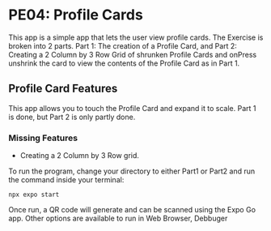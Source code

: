 # PE04: Profile Cards

This app is a simple app that lets the user view profile cards. The Exercise is broken into 2 parts. Part 1: The creation of a Profile Card, and Part 2: Creating a 2 Column by 3 Row Grid of shrunken Profile Cards and onPress unshrink the card to view the contents of the Profile Card as in Part 1. 

## Profile Card Features
This app allows you to touch the Profile Card and expand it to scale. Part 1 is done, but Part 2 is only partly done. 

### Missing Features
- Creating a 2 Column by 3 Row grid.

To run the program, change your directory to either Part1 or Part2 and run the command inside your terminal:
```
npx expo start
```

Once run, a QR code will generate and can be scanned using the Expo Go app. Other options are available to run in Web Browser, Debbuger